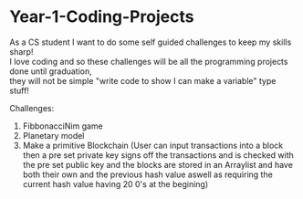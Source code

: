 # Year-1-Coding-Projects
As a CS student I want to do some self guided challenges to keep my skills sharp!                                                                                                  
I love coding and so these challenges will be all the programming projects done until graduation,                                                             
they will not be simple "write code to show I can make a variable" type stuff!

Challenges:
1. FibbonacciNim game
2. Planetary model
3. Make a primitive Blockchain (User can input transactions into a block then a pre set private key signs off the transactions and is checked with the pre set public key and the blocks are stored in an Arraylist and have both their own and the previous hash value aswell as requiring the current hash value having 20 0's at the begining)
